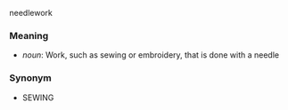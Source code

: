 needlework
### Meaning
+ _noun_: Work, such as sewing or embroidery, that is done with a needle

### Synonym

+ SEWING


